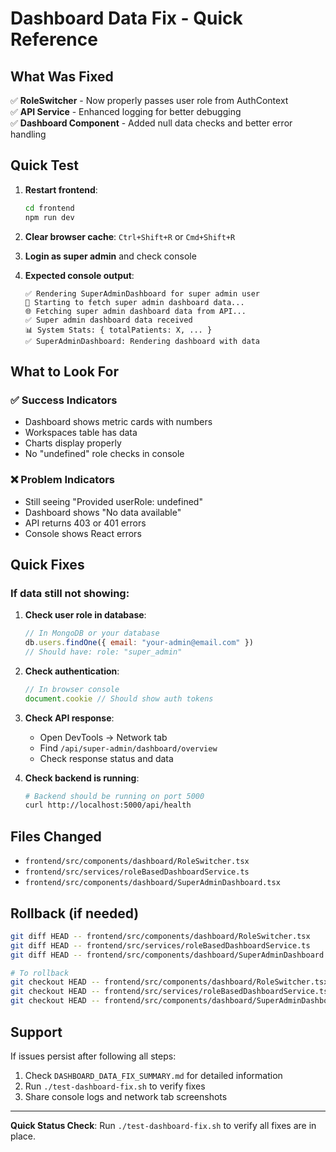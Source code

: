 # Dashboard Data Fix - Quick Reference

## What Was Fixed

✅ **RoleSwitcher** - Now properly passes user role from AuthContext  
✅ **API Service** - Enhanced logging for better debugging  
✅ **Dashboard Component** - Added null data checks and better error handling  

## Quick Test

1. **Restart frontend**:
   ```bash
   cd frontend
   npm run dev
   ```

2. **Clear browser cache**: `Ctrl+Shift+R` or `Cmd+Shift+R`

3. **Login as super admin** and check console

4. **Expected console output**:
   ```
   ✅ Rendering SuperAdminDashboard for super admin user
   🔄 Starting to fetch super admin dashboard data...
   🌐 Fetching super admin dashboard data from API...
   ✅ Super admin dashboard data received
   📊 System Stats: { totalPatients: X, ... }
   ✅ SuperAdminDashboard: Rendering dashboard with data
   ```

## What to Look For

### ✅ Success Indicators
- Dashboard shows metric cards with numbers
- Workspaces table has data
- Charts display properly
- No "undefined" role checks in console

### ❌ Problem Indicators
- Still seeing "Provided userRole: undefined"
- Dashboard shows "No data available"
- API returns 403 or 401 errors
- Console shows React errors

## Quick Fixes

### If data still not showing:

1. **Check user role in database**:
   ```javascript
   // In MongoDB or your database
   db.users.findOne({ email: "your-admin@email.com" })
   // Should have: role: "super_admin"
   ```

2. **Check authentication**:
   ```javascript
   // In browser console
   document.cookie // Should show auth tokens
   ```

3. **Check API response**:
   - Open DevTools → Network tab
   - Find `/api/super-admin/dashboard/overview`
   - Check response status and data

4. **Check backend is running**:
   ```bash
   # Backend should be running on port 5000
   curl http://localhost:5000/api/health
   ```

## Files Changed

- `frontend/src/components/dashboard/RoleSwitcher.tsx`
- `frontend/src/services/roleBasedDashboardService.ts`
- `frontend/src/components/dashboard/SuperAdminDashboard.tsx`

## Rollback (if needed)

```bash
git diff HEAD -- frontend/src/components/dashboard/RoleSwitcher.tsx
git diff HEAD -- frontend/src/services/roleBasedDashboardService.ts
git diff HEAD -- frontend/src/components/dashboard/SuperAdminDashboard.tsx

# To rollback
git checkout HEAD -- frontend/src/components/dashboard/RoleSwitcher.tsx
git checkout HEAD -- frontend/src/services/roleBasedDashboardService.ts
git checkout HEAD -- frontend/src/components/dashboard/SuperAdminDashboard.tsx
```

## Support

If issues persist after following all steps:
1. Check `DASHBOARD_DATA_FIX_SUMMARY.md` for detailed information
2. Run `./test-dashboard-fix.sh` to verify fixes
3. Share console logs and network tab screenshots

---

**Quick Status Check**: Run `./test-dashboard-fix.sh` to verify all fixes are in place.
